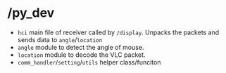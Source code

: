 # /py_dev

- `hci` main file of receiver called by `/display`. Unpacks the packets and sends data to `angle`/`location`
- `angle` module to detect the angle of mouse.
- `location` module to decode the VLC packet.
- `comm_handler`/`setting`/`utils` helper class/funciton